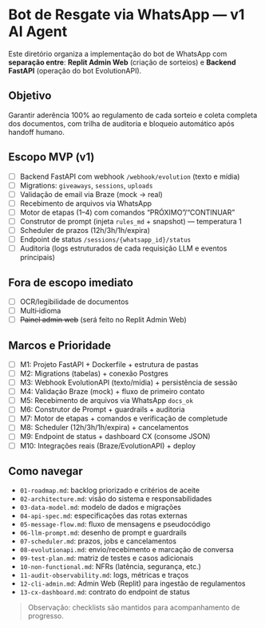# Bot de Resgate via WhatsApp — v1 AI Agent

Este diretório organiza a implementação do bot de WhatsApp com **separação entre**: **Replit Admin Web** (criação de sorteios) e **Backend FastAPI** (operação do bot EvolutionAPI).

## Objetivo
Garantir aderência 100% ao regulamento de cada sorteio e coleta completa dos documentos, com trilha de auditoria e bloqueio automático após handoff humano.

## Escopo MVP (v1)
- [ ] Backend FastAPI com webhook `/webhook/evolution` (texto e mídia)
- [ ] Migrations: `giveaways`, `sessions`, `uploads`
- [ ] Validação de email via Braze (mock → real)
- [ ] Recebimento de arquivos via WhatsApp
- [ ] Motor de etapas (1–4) com comandos “PRÓXIMO”/“CONTINUAR”
- [ ] Construtor de prompt (injeta `rules_md` + snapshot) — temperatura 1
- [ ] Scheduler de prazos (12h/3h/1h/expira)
- [ ] Endpoint de status `/sessions/{whatsapp_id}/status`
- [ ] Auditoria (logs estruturados de cada requisição LLM e eventos principais)

## Fora de escopo imediato
- [ ] OCR/legibilidade de documentos
- [ ] Multi‑idioma
- [ ] ~~Painel admin web~~ (será feito no Replit Admin Web)

## Marcos e Prioridade
- [ ] M1: Projeto FastAPI + Dockerfile + estrutura de pastas
- [ ] M2: Migrations (tabelas) + conexão Postgres
- [ ] M3: Webhook EvolutionAPI (texto/mídia) + persistência de sessão
- [ ] M4: Validação Braze (mock) + fluxo de primeiro contato
- [ ] M5: Recebimento de arquivos via WhatsApp `docs_ok`
- [ ] M6: Construtor de Prompt + guardrails + auditoria
- [ ] M7: Motor de etapas + comandos e verificação de completude
- [ ] M8: Scheduler (12h/3h/1h/expira) + cancelamentos
- [ ] M9: Endpoint de status + dashboard CX (consome JSON)
- [ ] M10: Integrações reais (Braze/EvolutionAPI) + deploy

## Como navegar
- `01-roadmap.md`: backlog priorizado e critérios de aceite
- `02-architecture.md`: visão do sistema e responsabilidades
- `03-data-model.md`: modelo de dados e migrações
- `04-api-spec.md`: especificações das rotas externas
- `05-message-flow.md`: fluxo de mensagens e pseudocódigo
- `06-llm-prompt.md`: desenho de prompt e guardrails
- `07-scheduler.md`: prazos, jobs e cancelamentos
- `08-evolutionapi.md`: envio/recebimento e marcação de conversa
- `09-test-plan.md`: matriz de testes e casos adicionais
- `10-non-functional.md`: NFRs (latência, segurança, etc.)
- `11-audit-observability.md`: logs, métricas e traços
- `12-cli-admin.md`: Admin Web (Replit) para ingestão de regulamentos
- `13-cx-dashboard.md`: contrato do endpoint de status

> Observação: checklists são mantidos para acompanhamento de progresso.


